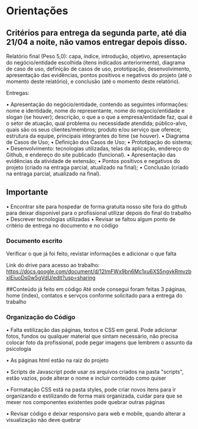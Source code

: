 # Orientações

## Critérios para entrega da segunda parte, até dia 21/04 a noite, não vamos entregar depois disso.

Relatório final (Peso 5,0): capa, índice, introdução, objetivo, apresentação do negócio/entidade escolhida (itens indicados anteriormente), diagrama de caso de uso, definição de casos de uso, prototipação, desenvolvimento, apresentação das evidências, pontos positivos e negativos do projeto (até o momento deste relatório), e conclusão (até o momento deste relatório).

Entregas:

• Apresentação do negócio/entidade, contendo as seguintes informações: nome e identidade, nome do representante, nome do negocio/entidade e slogan (se houver); descrição, o que a o que a empresa/entidade faz, qual é o setor de atuação, qual problema ou necessidade atendida; público-alvo, quais são os seus clientes/membros; produto e/ou serviço que oferece; estrutura da equipe, principais integrantes do time (se houver).
• Diagrama de Casos de Uso;
• Definição dos Casos de Uso;
• Prototipação do sistema;
• Desenvolvimento: tecnologias utilizadas, telas da aplicação, endereço do Github, e endereço do site publicado (funcional).
• Apresentação das evidências da atividade de extensão;
• Pontos positivos e negativos do projeto (criado na entraga parcial, atualizado na final);
• Conclusão (criado na entraga parcial, atualizado na final).

## Importante
• Encontrar site para hospedar de forma gratuita nosso site fora do github para deixar disponível para o profissional utilizar depois do final do trabalho
• Descrever tecnologias utilizadas
• Revisar se faltou algum ponto de critério de entrega no documento e no código


### Documento escrito
Verificar o que já foi feito, revistar informações e adicionar o que falta

Link do drive para acesso ao trabalho: https://docs.google.com/document/d/12ImFWx9bn6Mc1xu6XS5ngykRmvzbxIEiuoDs0w5gVdU/edit?usp=sharing

##Conteúdo já feito em código
Até onde consegui foram feitas 3 páginas, home (index), contatos e servços conforme solicitado para a entrega do trabalho

### Organização do Código
• Falta estilização das páginas, textos e CSS em geral. Pode adicionar fotos, fundos ou qualquer material que sintam necessário, não precisa colocar foto da profissional, pode pegar imagens que lembrem o assunto da psicologia

• As páginas html estão na raiz do projeto

• Scripts de Javascript pode usar os arquivos criados na pasta "scripts", estão vazios, pode alterar o nome e incluir conteúdo como quiser

• Formatação CSS está na pasta styles, pode criar novos itens para ir organizando e estilizando de forma mais organizada, cuidar para que se mexer nos componentes existentes pode quebrar outras páginas

• Revisar código e deixar responsivo para web e mobile, quando alterar a visualização não deve quebrar
